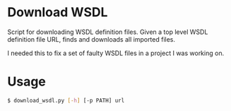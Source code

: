 # Download WSDL

Script for downloading WSDL definition files. Given a top level WSDL
definition file URL, finds and downloads all imported files.

I needed this to fix a set of faulty WSDL files in a project I was working on.

# Usage

```bash
$ download_wsdl.py [-h] [-p PATH] url
```
